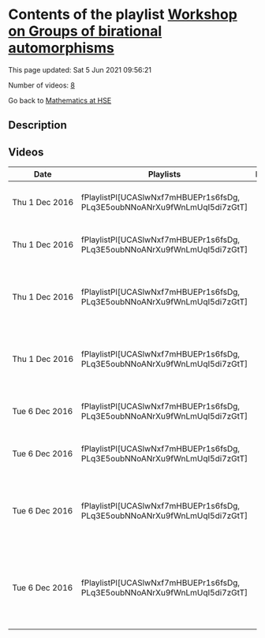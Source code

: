 # Contents of the playlist [Workshop on Groups of birational automorphisms](https://www.youtube.com/playlist?list=PLq3E5oubNNoANrXu9fWnLmUqI5di7zGtT)

This page updated: Sat 5 Jun 2021 09:56:21

Number of videos: [8](#videos)

Go back to [Mathematics at HSE](../README.md)

## Description



## Videos

|Date|Playlists|Links|Name|
|---|---|---|---|
| Thu&nbsp;1&nbsp;Dec&nbsp;2016 | fPlaylistPl[UCASlwNxf7mHBUEPr1s6fsDg, PLq3E5oubNNoANrXu9fWnLmUqI5di7zGtT] |  | [[**e**](https://studio.youtube.com/video/vAFXt0TlkkI/edit "Edit")] [Jeremy Blanc, Some examples of degree growth](https://www.youtube.com/watch?v=vAFXt0TlkkI&list=PLq3E5oubNNoANrXu9fWnLmUqI5di7zGtT "Этот ролик обработан в Видеоредакторе YouTube (http://www.youtube.com/editor)") |
| Thu&nbsp;1&nbsp;Dec&nbsp;2016 | fPlaylistPl[UCASlwNxf7mHBUEPr1s6fsDg, PLq3E5oubNNoANrXu9fWnLmUqI5di7zGtT] |  | [[**e**](https://studio.youtube.com/video/g5Pg7uhyjqA/edit "Edit")] [Jeremy Blanc, The Picard-Manin space](https://www.youtube.com/watch?v=g5Pg7uhyjqA&list=PLq3E5oubNNoANrXu9fWnLmUqI5di7zGtT "Этот ролик обработан в Видеоредакторе YouTube (http://www.youtube.com/editor)") |
| Thu&nbsp;1&nbsp;Dec&nbsp;2016 | fPlaylistPl[UCASlwNxf7mHBUEPr1s6fsDg, PLq3E5oubNNoANrXu9fWnLmUqI5di7zGtT] |  | [[**e**](https://studio.youtube.com/video/t4HAx_ADw_g/edit "Edit")] [Adrien Dubouloz, Automorphism groups of open surfaces, an overview](https://www.youtube.com/watch?v=t4HAx_ADw_g&list=PLq3E5oubNNoANrXu9fWnLmUqI5di7zGtT "Этот ролик обработан в Видеоредакторе YouTube (http://www.youtube.com/editor)") |
| Thu&nbsp;1&nbsp;Dec&nbsp;2016 | fPlaylistPl[UCASlwNxf7mHBUEPr1s6fsDg, PLq3E5oubNNoANrXu9fWnLmUqI5di7zGtT] |  | [[**e**](https://studio.youtube.com/video/ehDVya5S_M8/edit "Edit")] [Marat Gizatullin, On automorphism groups of some homogeneous surfaces](https://www.youtube.com/watch?v=ehDVya5S_M8&list=PLq3E5oubNNoANrXu9fWnLmUqI5di7zGtT "Этот ролик обработан в Видеоредакторе YouTube (http://www.youtube.com/editor)") |
| Tue&nbsp;6&nbsp;Dec&nbsp;2016 | fPlaylistPl[UCASlwNxf7mHBUEPr1s6fsDg, PLq3E5oubNNoANrXu9fWnLmUqI5di7zGtT] |  | [[**e**](https://studio.youtube.com/video/hp7zfyJrh-8/edit "Edit")] [Julie Deserti, Cremona group and dynamics](https://www.youtube.com/watch?v=hp7zfyJrh-8&list=PLq3E5oubNNoANrXu9fWnLmUqI5di7zGtT "Этот ролик обработан в Видеоредакторе YouTube (http://www.youtube.com/editor)") |
| Tue&nbsp;6&nbsp;Dec&nbsp;2016 | fPlaylistPl[UCASlwNxf7mHBUEPr1s6fsDg, PLq3E5oubNNoANrXu9fWnLmUqI5di7zGtT] |  | [[**e**](https://studio.youtube.com/video/f2XhGjX5YaQ/edit "Edit")] [Jeremy Blanc, The dynamical degrees](https://www.youtube.com/watch?v=f2XhGjX5YaQ&list=PLq3E5oubNNoANrXu9fWnLmUqI5di7zGtT "Этот ролик обработан в Видеоредакторе YouTube (http://www.youtube.com/editor)") |
| Tue&nbsp;6&nbsp;Dec&nbsp;2016 | fPlaylistPl[UCASlwNxf7mHBUEPr1s6fsDg, PLq3E5oubNNoANrXu9fWnLmUqI5di7zGtT] |  | [[**e**](https://studio.youtube.com/video/7xyQsBzpVpc/edit "Edit")] [Adrien Dubouloz, Rational affine surfaces with Huge automorphism groups](https://www.youtube.com/watch?v=7xyQsBzpVpc&list=PLq3E5oubNNoANrXu9fWnLmUqI5di7zGtT "Этот ролик обработан в Видеоредакторе YouTube (http://www.youtube.com/editor)") |
| Tue&nbsp;6&nbsp;Dec&nbsp;2016 | fPlaylistPl[UCASlwNxf7mHBUEPr1s6fsDg, PLq3E5oubNNoANrXu9fWnLmUqI5di7zGtT] |  | [[**e**](https://studio.youtube.com/video/Sd4N8SMcoJ4/edit "Edit")] [Artem Avilov, Automorphisms of three-dimensional varieties and the Cremona group](https://www.youtube.com/watch?v=Sd4N8SMcoJ4&list=PLq3E5oubNNoANrXu9fWnLmUqI5di7zGtT "Этот ролик обработан в Видеоредакторе YouTube (http://www.youtube.com/editor)") |
